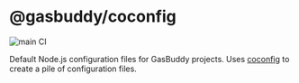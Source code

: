 # @gasbuddy/coconfig

![main CI](https://github.com/gas-buddy/gasbuddy-coconfig/actions/workflows/npm_publish.yml/badge.svg)

Default Node.js configuration files for GasBuddy projects. Uses [coconfig](/gas-buddy/coconfig)
to create a pile of configuration files.
